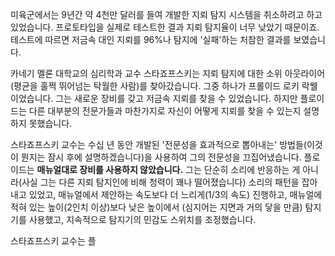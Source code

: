 미육군에서는 9년간 약 4천만 달러를 들여 개발한 지뢰 탐지 시스템을 취소하려고 하고 있었습니다. 프로토타입을 실제로 테스트한 결과 지뢰 탐지율이 너무 낮았기 때문이죠. 테스트에 따르면 저금속 대인 지뢰를 96%나 탐지에 '실패'하는 처참한 결과를 보였습니다. 

카네기 멜론 대학교의 심리학과 교수 스타죠프스키는 지뢰 탐지에 대한 소위 아웃라이어(평균을 훌쩍 뛰어넘는 탁월한 사람)를 찾아갔습니다. 그중 하나가 프롤이드 로키 락웰이었습니다. 그는 새로운 장비를 갖고 저금속 지뢰를 찾을 수 있었습니다. 하지만 플로이드는 다른 대부분의 전문가들과 마찬가지로 자신이 어떻게 지뢰를 찾을 수 있는지 설명하지 못했습니다.

스타죠프스키 교수는 수십 년 동안 개발된 '전문성을 효과적으로 뽑아내는' 방법들(이것이 뭔지는 잠시 후에 설명하겠습니다)을 사용하여 그의 전문성을 끄집어냈습니다. 플로이드는 **매뉴얼대로 장비를 사용하지 않았습니다.** 그는 단순히 소리에 반응하는 게 아니라(사실 그는 다른 지뢰 탐지인에 비해 청력이 꽤나 떨어졌습니다) 소리의 패턴을 잡아내고 있었고, 매뉴얼에서 제안하는 속도보다 더 느리게(1/3의 속도) 진행하고, 매뉴얼에 적혀 있는 높이(2인치 이상)보다 낮은 높이에서 (심지어는 지면과 거의 닿을 만큼) 탐지기를 사용했고, 지속적으로 탐지기의 민감도 스위치를 조정했습니다.

스타죠프스키 교수는 플